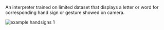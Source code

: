 An interpreter trained on limited dataset that displays a letter or word for corresponding hand sign or gesture showed on camera.

![example handsigns 1](https://github.com/user-attachments/assets/a02daf58-095c-459e-8cbf-116ac70c2a67)
